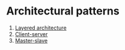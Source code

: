# Architectural patterns
1. [Layered architecture](https://github.com/dpalii/layered)
2. [Client-server](https://github.com/dpalii/client-server)
3. [Master-slave](https://github.com/dpalii/master-slave)
